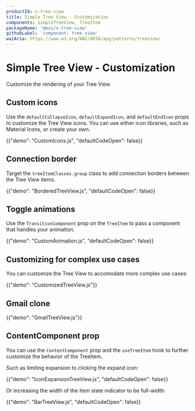 ```yaml
---
productId: x-tree-view
title: Simple Tree View - Customization
components: SimpleTreeView, TreeItem
packageName: '@mui/x-tree-view'
githubLabel: 'component: tree view'
waiAria: https://www.w3.org/WAI/ARIA/apg/patterns/treeview/
---
```


# Simple Tree View - Customization

<p class="description">Customize the rendering of your Tree View.</p>

## Custom icons

Use the `defaultCollapseIcon`, `defaultExpandIcon`, and `defaultEndIcon` props to customize the Tree View icons. You can use either icon libraries, such as Material Icons, or create your own.

{{"demo": "CustomIcons.js", "defaultCodeOpen": false}}

## Connection border

Target the `treeItemClasses.group` class to add connection borders between the Tree View items.

{{"demo": "BorderedTreeView.js", "defaultCodeOpen": false}}

## Toggle animations

Use the `TransitionComponent` prop on the `TreeItem` to pass a component that handles your animation.

{{"demo": "CustomAnimation.js", "defaultCodeOpen": false}}

## Customizing for complex use cases

You can customize the Tree View to accomodate more complex use cases:

{{"demo": "CustomizedTreeView.js"}}

## Gmail clone

{{"demo": "GmailTreeView.js"}}

## ContentComponent prop

You can use the `ContentComponent` prop and the `useTreeItem` hook to further customize the behavior of the TreeItem.

Such as limiting expansion to clicking the expand icon:

{{"demo": "IconExpansionTreeView.js", "defaultCodeOpen": false}}

Or increasing the width of the item state indicator to be full-width:

{{"demo": "BarTreeView.js", "defaultCodeOpen": false}}
